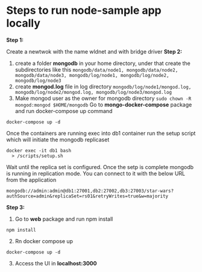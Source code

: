 # Steps to run node-sample app locally
**Step 1:**

Create a newtwok with the name wldnet and with bridge driver
**Step 2:**

1. create a folder **mongodb** in your home directory, under that create the subdirectories like this
`mongodb/data/node1, mongodb/data/node2, mongodb/data/node3, mongodb/log/node1, mongodb/log/node2, mongodb/log/node3`
2. create **mongod.log** file in log directory
`mongodb/log/node1/mongod.log, mongodb/log/node2/mongod.log, mongodb/log/node3/mongod.log`
3. Make mongod user as the owner for mongodb directory
`sudo chown -R mongod:mongod $HOME/mongodb`
Go to **mongo-docker-compose** package and run docker-compose up command
```
docker-compose up -d
```

Once the containers are running exec into db1 container run the setup script which will initiate the mongodb replicaset

```
docker exec -it db1 bash 
  > /scripts/setup.sh
```
Wait until the replica set is configured. Once the setp is complete mongodb is running in replication mode. You can connect to it with the below URL from the application
```
mongodb://admin:admin@db1:27001,db2:27002,db3:27003/star-wars?authSource=admin&replicaSet=rs01&retryWrites=true&w=majority
```
**Step 3:**
1. Go to **web** package and run npm install
```
npm install
```
2. Rn docker compose up
```
docker-compose up -d
```
3. Access the UI in **localhost:3000**
